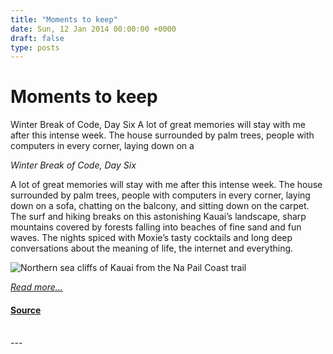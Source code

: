 ```yaml
---
title: "Moments to keep"
date: Sun, 12 Jan 2014 00:00:00 +0000
draft: false
type: posts
---
```

# Moments to keep





 Winter Break of Code, Day Six A lot of great memories will stay with me after this intense week. The house surrounded by palm trees, people with computers in every corner, laying down on a

_Winter Break of Code, Day Six_

A lot of great memories will stay with me after this intense week. The house surrounded by palm trees, people with computers in every corner, laying down on a sofa, chatting on the balcony, and sitting down on the carpet. The surf and hiking breaks on this astonishing Kauai’s landscape, sharp mountains covered by forests falling into beaches of fine sand and fun waves. The nights spiced with Moxie’s tasty cocktails and long deep conversations about the meaning of life, the internet and everything.

![Northern sea cliffs of Kauai from the Na Pail Coast trail](/blog/images/wboc-meskio-mountains.jpg)

[_Read more..._](https://signal.org/blog/moments-to-keep/)

#### [Source](https://signal.org/blog/moments-to-keep/)

<br/>
---
